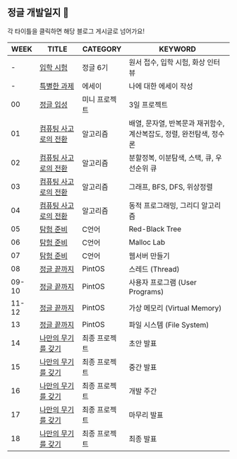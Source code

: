 ## 정글 개발일지 🌴
각 타이틀을 클릭하면 해당 블로그 게시글로 넘어가요!

|WEEK|TITLE|CATEGORY|KEYWORD|
|----|-----|--------|-------|
|-|[입학 시험](https://moonlight-duck.tistory.com/105)|정글 6기	|원서 접수, 입학 시험, 화상 인터뷰|
|-|[특별한 과제](https://moonlight-duck.tistory.com/107)|에세이|나에 대한 에세이 작성|
|00|[정글 입성](https://moonlight-duck.tistory.com/106)|미니 프로젝트|3일 프로젝트|
|01|[컴퓨팅 사고로의 전환](https://moonlight-duck.tistory.com/108)|알고리즘|배열, 문자열, 반복문과 재귀함수, 계산복잡도, 정렬, 완전탐색, 정수론|
|02|[컴퓨팅 사고로의 전환](https://moonlight-duck.tistory.com/109)|알고리즘|분할정복, 이분탐색, 스택, 큐, 우선순위 큐|
|03|[컴퓨팅 사고로의 전환](https://moonlight-duck.tistory.com/110)|알고리즘|그래프, BFS, DFS, 위상정렬|
|04|[컴퓨팅 사고로의 전환](https://moonlight-duck.tistory.com/111)|알고리즘|동적 프로그래밍, 그리디 알고리즘|
|05|[탐험 준비](https://moonlight-duck.tistory.com/112)|C언어|Red-Black Tree|
|06|[탐험 준비](https://moonlight-duck.tistory.com/113)|C언어|Malloc Lab|
|07|[탐험 준비](https://moonlight-duck.tistory.com/114)|C언어|웹서버 만들기|
|08|[정글 끝까지](https://moonlight-duck.tistory.com/115)|PintOS|스레드 (Thread)|
|09-10|[정글 끝까지](https://moonlight-duck.tistory.com/116)|PintOS|사용자 프로그램 (User Programs)|
|11-12|[정글 끝까지](https://moonlight-duck.tistory.com/117)|PintOS|가상 메모리 (Virtual Memory)|
|13|[정글 끝까지](https://moonlight-duck.tistory.com/118)|PintOS|파일 시스템 (File System)|
|14|[나만의 무기를 갖기](https://moonlight-duck.tistory.com/119)|최종 프로젝트|초안 발표|
|15|[나만의 무기를 갖기](https://moonlight-duck.tistory.com/120)|최종 프로젝트|중간 발표|
|16|[나만의 무기를 갖기](https://moonlight-duck.tistory.com/121)|최종 프로젝트|개발 주간|
|17|[나만의 무기를 갖기](https://moonlight-duck.tistory.com/122)|최종 프로젝트|마무리 발표|
|18|[나만의 무기를 갖기](https://moonlight-duck.tistory.com/123)|최종 프로젝트|최종 발표|
